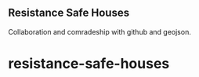 
Resistance Safe Houses
----

Collaboration and comradeship with github and geojson. 
# resistance-safe-houses
